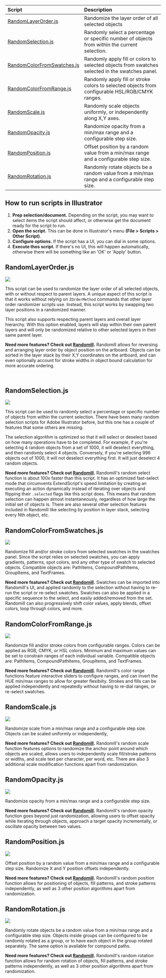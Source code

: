 | Script                                                   | Description                                                                                     |
| :------------------------------------------------------- | :---------------------------------------------------------------------------------------------- |
| [RandomLayerOrder.js](#randomlayerorderjs)               | Randomize the layer order of all selected objects                                               |
| [RandomSelection.js](#randomselectionjs)                 | Randomly select a percentage or specific number of objects from within the current selection.   |
| [RandomColorFromSwatches.js](#randomcolorfromswatchesjs) | Randomly apply fill or colors to selected objects from swatches selected in the swatches panel. |
| [RandomColorFromRange.js](#randomcolorfromrangejs)       | Randomly apply fill or stroke colors to selected objects from configurable HSL/RGB/CMYK ranges. |
| [RandomScale.js](#randomscalejs)                         | Randomly scale objects uniformly, or independently along X,Y axes.                              |
| [RandomOpacity.js](#randomopacityjs)                     | Randomize opacity from a min/max range and a configurable step size.                            |
| [RandomPosition.js](#randompositionjs)                   | Offset position by a random value from a min/max range and a configurable step size.            |
| [RandomRotation.js](#randomrotationjs)                   | Randomly rotate objects be a random value from a min/max range and a configurable step size.    |

## How to run scripts in Illustrator

1. **Prep selection/document.** Depending on the script, you may want to select items the script should affect, or otherwise get the document ready for the script to run.
2. **Open the script.** This can be done in Illustrator's menu **(File > Scripts > Other Script)**.
3. **Configure options.** If the script has a UI, you can dial in some options.
4. **Execute thes script.** If there's no UI, this will happen automatically, otherwise there will be something like an 'OK' or 'Apply' button.

## RandomLayerOrder.js

![](images/random-layer-order.png)

This script can be used to randomize the layer order of all selected objects, with or without respect to parent layers. A unique aspect of this script is that it works without relying on `ZOrderMethod` commands that other layer order randomizer scripts use. Instead, this script works by swapping two layer positions in a randomized manner.

This script also supports respecting parent layers and overall layer hierarchy. With this option enabled, layers will stay within their own parent layers and will only be randomized relative to other selected layers in their same parent layer.

**Need more features? Check out [Randomill](https://randomill.com/).** Randomill allows for reversing and arranging layer order by object position on the artboard. Objects can be sorted in the layer stack by their X,Y coordinates on the artboard, and can even optionally account for stroke widths in object bound calculation for more accurate ordering.

<br>

## RandomSelection.js

![](images/random-selection.png)

This script can be used to randomly select a percentage or specific number of objects from within the current selection. There have been many random selection scripts for Adobe Illustrator before, but this one has a couple of features that some others are missing.

The selection algorithm is optimized so that it will select or deselect based on how many operations have to be completed. For example, if you're selecting 4 random objects from a set of 1000, it will deselect everything, and then randomly select 4 objects. Conversely, if you're selecting 996 objects out of 1000, it will not deselect everything first. It will just deselect 4 random objects.

**Need more features? Check out [Randomill](https://randomill.com/).** Randomill's random select function is about 100x faster than this script. It has an optimized fast-select mode that circumvents ExtendScript's speed limitation by creating an executing an action dynamically instead of iterating over objects and flipping their `.selected` flags like this script does. This means that random selection can happen almost instantaneously, regardless of how large the initial set of objects is. There are also several other selection features included in Randomill like selecting by position in layer stack, selecting every Nth object, etc.

## RandomColorFromSwatches.js

![](images/random-color-from-swatches.png)

Randomize fill and/or stroke colors from selected swatches in the swatches panel. Since the script relies on selected swatches, you can apply gradients, patterns, spot colors, and any other type of swatch to selected objects. Compatible objects are: PathItems, CompoundPathItems, GroupItems, and TextFrames.

**Need more features? Check out [Randomill](https://randomill.com/).** Swatches can be imported into Randomill's UI, and applied randomly to the selection without having to re-run the script or re-select swatches. Swatches can also be applied in a specific sequence to the select, and easily added/removed from the set. Randomill can also progressively shift color values, apply blends, offset colors, loop through colors, and more.

## RandomColorFromRange.js

![](images/random-color-from-range.png)

Randomize fill and/or stroke colors from configurable ranges. Colors can be applied as RGB, CMYK, or HSL colors. Minimum and maximum values can be set to constrain ranges of each individual variable. Compatible objects are: PathItems, CompoundPathItems, GroupItems, and TextFrames.

**Need more features? Check out [Randomill](https://randomill.com/).** Randomill's color range functions feature interactive sliders to configure ranges, and can invert the HUE min/max ranges to allow for greater flexibiity. Strokes and fills can be applied independently and repeatedly without having to re-dial ranges, or re-select swatches.

## RandomScale.js

![](images/random-scale.png)

Randomize scale from a min/max range and a configurable step size. Objects can be scaled uniformly or independently,

**Need more features? Check out [Randomill](https://randomill.com/).** Randomill's random scale function features options to randomize the anchor point around which objects are scaled, allows users to independently scale fill/stroke patterns or widths, and scale text per character, per word, etc. There are also 3 additional scale modification functions apart from randomization.

## RandomOpacity.js

![](images/random-opacity.png)

Randomize opacity from a min/max range and a configurable step size.

**Need more features? Check out [Randomill](https://randomill.com/).** Randomill's random opacity function goes beyond just randomization, allowing users to offset opacity while iterating through objects, approach a target opacity incrementally, or oscillate opacity between two values.

## RandomPosition.js

![](images/random-position.png)

Offset position by a random value from a min/max range and a configurable step size. Randomize X and Y position offsets independently.

**Need more features? Check out [Randomill](https://randomill.com/).** Randomill's random position function allows for positioning of objects, fill patterns, and stroke patterns independently, as well as 3 other position algorithms apart from randomization.

## RandomRotation.js

![](images/random-rotation.png)

Randomly rotate objects be a random value from a min/max range and a configurable step size. Objects inside groups can be configured to be randomly rotated as a group, or to have each object in the group rotated separately. The same option is available for compound paths.

**Need more features? Check out [Randomill](https://randomill.com/).** Randomill's random rotation function allows for random rotation of objects, fill patterns, and stroke patterns independently, as well as 3 other position algorithms apart from randomization.
